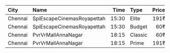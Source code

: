 | City    | Name                       |  Time | Type    | Price | Capacity | Booked |
| :------ | :------------------------- | ----: | :------ | ----: | -------: | -----: |
| Chennai | SpiEscapeCinemasRoyapettah | 15:30 | Elite   |  191₹ |       50 |     49 |
| Chennai | SpiEscapeCinemasRoyapettah | 15:30 | Budget  |   60₹ |        5 |      5 |
| Chennai | PvrVrMallAnnaNagar         | 18:15 | Classic |   60₹ |       17 |     12 |
| Chennai | PvrVrMallAnnaNagar         | 18:15 | Prime   |  191₹ |       70 |     70 |